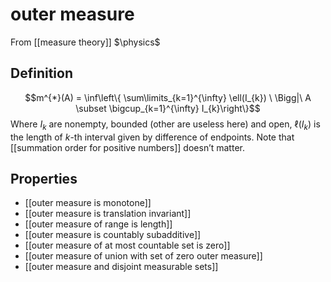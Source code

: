 # outer measure
From [[measure theory]]
$\physics$
## Definition
$$m^{*}(A) = \inf\left\{ \sum\limits_{k=1}^{\infty} \ell(I_{k}) \ \Bigg|\ A \subset \bigcup_{k=1}^{\infty} I_{k}\right\}$$
Where $I_{k}$ are nonempty, bounded (other are useless here) and open, $\ell(I_{k})$ is the length of $k$-th interval given by difference of endpoints. Note that [[summation order for positive numbers]] doesn’t matter.

## Properties
- [[outer measure is monotone]]
- [[outer measure is translation invariant]]
- [[outer measure of range is length]]
- [[outer measure is countably subadditive]]
- [[outer measure of at most countable set is zero]]
- [[outer measure of union with set of zero outer measure]]
- [[outer measure and disjoint measurable sets]]
